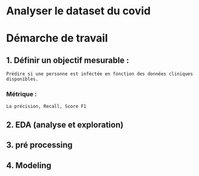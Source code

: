 # Analyser le dataset du covid

# Démarche de travail

## 1. Définir un objectif mesurable : 
    Prédire si une personne est inféctée en fonction des données cliniques disponibles.
### Métrique :
    La précision, Recall, Score F1

## 2. EDA (analyse et exploration)

## 3. pré processing

## 4. Modeling